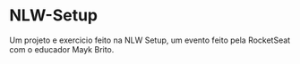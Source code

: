 # NLW-Setup
Um projeto e exercicio feito na NLW Setup, um evento feito pela RocketSeat com o educador Mayk Brito.


